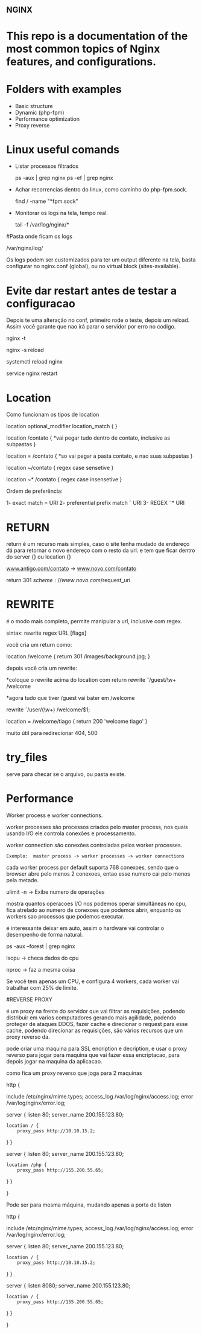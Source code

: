 ## NGINX 

# This repo is a documentation of the most common topics of Nginx features, and configurations.


# Folders with examples

- Basic structure 
- Dynamic (php-fpm)
- Performance optimization
- Proxy reverse

# Linux useful comands

- Listar processos filtrados

   ps -aux | grep nginx
   ps -ef | grep nginx


- Achar recorrencias dentro do linux, como caminho do php-fpm.sock. 

   find / -name "*fpm.sock"

- Monitorar os logs na tela, tempo real.
 
   tail -f /var/log/nginx/*


#Pasta onde ficam os logs

/var/nginx/log/

Os logs podem ser customizados para ter um output diferente na tela, basta configurar no nginx.conf (global), ou no virtual block (sites-available).


# Evite dar restart antes de testar a configuracao

Depois te uma alteração no conf, primeiro rode o teste, depois um reload. Assim você garante que nao irá parar o servidor por erro no codigo.

   nginx -t

   nginx -s reload

   systemctl reload nginx

   service nginx restart


# Location 

Como funcionam os tipos de location


location optional_modifier location_match {
}

location /contato {
	*vai pegar tudo dentro de contato, inclusive as subpastas
}

location = /contato {
	*so vai pegar a pasta contato, e nao suas subpastas
}

location ~/contato {
	regex case sensetive
}

location ~* /contato {
	regex case insensetive
}

Ordem de preferência:

1- exact match = URI
2- preferential prefix match ˆ URI
3- REGEX ˜* URI



# RETURN

return é um recurso mais simples, caso o site tenha mudado de endereço dá para retornar o novo endereço com o resto da url. e tem que ficar dentro do server {} ou location {}

www.antigo.com/contato -> www.novo.com/contato

return 301 $scheme://www.novo.com/$request_uri


# REWRITE

é o modo mais completo, permite manipular a url, inclusive com regex.

sintax: rewrite regex URL [flags]

você cria um return como: 

location /welcome {
return 301 /images/background.jpg;
} 

depois você cria um rewrite:

*coloque o rewrite acima do location com return
rewrite ˆ/guest/\w+ /welcome

*agora tudo que tiver /guest vai bater em /welcome

rewrite ˆ/user/(\w+) /welcome/$1;

location = /welcome/tiago {
	return 200 'welcome tiago'
}

muito útil para redirecionar 404, 500




# try_files

serve para checar se o arquivo, ou pasta existe.


# Performance

Worker process e worker connections.

worker processes são processos criados pelo master process, nos quais usando I/O ele controla conexões e processamento.

worker connection são conexões controladas pelos worker processes.

    Exemplo:  master process -> worker processes -> worker connections

cada worker process por default suporta 768 conexoes, sendo que o browser abre pelo menos 2 conexoes, entao esse numero cai pelo menos pela metade.

   ulimit -n   -> Exibe numero de operações 

mostra quantos operacoes I/O nos podemos operar simultâneas no cpu, fica atrelado ao numero de conexoes que podemos abrir, enquanto os workers sao processos que podemos executar.

é interessante deixar em auto, assim o hardware vai controlar o desempenho de forma natural.

   ps -aux –forest | grep nginx


   lscpu -> checa dados do cpu

   nproc -> faz a mesma coisa


Se você tem apenas um CPU, e configura 4 workers, cada worker vai trabalhar com 25% de limite.





#REVERSE PROXY

é um proxy na frente do servidor que vai filtrar as requisições, podendo distribuir em varios computadores gerando mais agilidade, podendo proteger de ataques DDOS, fazer cache e direcionar o request para esse cache, podendo direcionar as requisições, são vários recursos que um proxy reverso da.

pode criar uma maquina para SSL encription e decription, e usar o proxy reverso para jogar para maquina que vai fazer essa encriptacao, para depois jogar na maquina da aplicacao.


como fica um proxy reverso que joga para 2 maquinas

http {


include /etc/nginx/mime.types;
access_log /var/log/nginx/access.log;
error /var/log/nginx/error.log;

server {
	listen 80;
	server_name 200.155.123.80;

	location / {
		proxy_pass http://10.10.15.2;
}
}

server {
	listen 80;
	server_name 200.155.123.80;

	location /php {
		proxy_pass http://155.200.55.65;
}
}

}



Pode ser para mesma máquina, mudando apenas a porta de listen

http {


include /etc/nginx/mime.types;
access_log /var/log/nginx/access.log;
error /var/log/nginx/error.log;

server {
	listen 80;
	server_name 200.155.123.80;

	location / {
		proxy_pass http://10.10.15.2;
}
}

server {
	listen 8080;
	server_name 200.155.123.80;

	location / {
		proxy_pass http://155.200.55.65;
}
}

}
